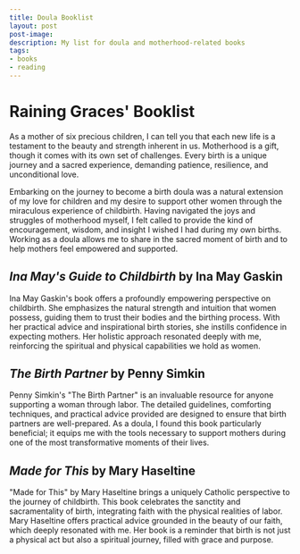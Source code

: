```yaml
---
title: Doula Booklist
layout: post
post-image: 
description: My list for doula and motherhood-related books
tags:
- books
- reading
---
```

# Raining Graces' Booklist
As a mother of six precious children, I can tell you that each new life is a testament to the beauty and strength inherent in us. Motherhood is a gift, though it comes with its own set of challenges. Every birth is a unique journey and a sacred experience, demanding patience, resilience, and unconditional love.

Embarking on the journey to become a birth doula was a natural extension of my love for children and my desire to support other women through the miraculous experience of childbirth. Having navigated the joys and struggles of motherhood myself, I felt called to provide the kind of encouragement, wisdom, and insight I wished I had during my own births. Working as a doula allows me to share in the sacred moment of birth and to help mothers feel empowered and supported.

## *Ina May's Guide to Childbirth* by Ina May Gaskin
Ina May Gaskin's book offers a profoundly empowering perspective on childbirth. She emphasizes the natural strength and intuition that women possess, guiding them to trust their bodies and the birthing process. With her practical advice and inspirational birth stories, she instills confidence in expecting mothers. Her holistic approach resonated deeply with me, reinforcing the spiritual and physical capabilities we hold as women.

## *The Birth Partner* by Penny Simkin
Penny Simkin's "The Birth Partner" is an invaluable resource for anyone supporting a woman through labor. The detailed guidelines, comforting techniques, and practical advice provided are designed to ensure that birth partners are well-prepared. As a doula, I found this book particularly beneficial; it equips me with the tools necessary to support mothers during one of the most transformative moments of their lives.

## *Made for This* by Mary Haseltine
"Made for This" by Mary Haseltine brings a uniquely Catholic perspective to the journey of childbirth. This book celebrates the sanctity and sacramentality of birth, integrating faith with the physical realities of labor. Mary Haseltine offers practical advice grounded in the beauty of our faith, which deeply resonated with me. Her book is a reminder that birth is not just a physical act but also a spiritual journey, filled with grace and purpose.